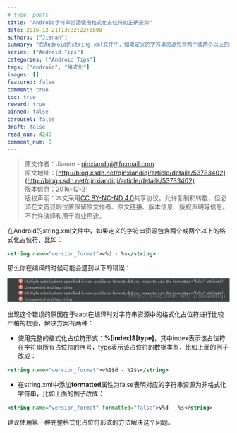 ```yaml
---
# type: posts 
title: "Android字符串资源使用格式化占位符的正确姿势"
date: 2016-12-21T13:32:22+0800
authors: ["Jianan"]
summary: "在Android的string.xml文件中，如果定义的字符串资源包含两个或两个以上的格式化占位符，比如：  <string name=\"version_format\">v%d - %s</string>。那么你在编译的时候可能编译错误。"
series: ["Android Tips"]
categories: ["Android Tips"]
tags: ["android", "格式化"]
images: []
featured: false
comment: true
toc: true
reward: true
pinned: false
carousel: false
draft: false
read_num: 4240
comment_num: 0
---
```


> 原文作者：Jianan - qinxiandiqi@foxmail.com  
原文地址：[http://blog.csdn.net/qinxiandiqi/article/details/53783402](http://blog.csdn.net/qinxiandiqi/article/details/53783402)  
版本信息：2016-12-21  
版权声明：本文采用[CC BY-NC-ND 4.0](http://creativecommons.org/licenses/by-nc-nd/4.0/)共享协议。允许复制和转载，但必须在文首显眼位置保留原文作者、原文链接、版本信息、版权声明等信息。不允许演绎和用于商业用途。

在Android的string.xml文件中，如果定义的字符串资源包含两个或两个以上的格式化占位符，比如：  
``` xml
<string name="version_format">v%d - %s</string>
```  
那么你在编译的时候可能会遇到以下的错误：  

![格式化占位符错误](d569ea2299425a57cdf2416e35a0a233.png)  

出现这个错误的原因在于aapt在编译时对字符串资源中的格式化占位符进行比较严格的校验，解决方案有两种：  

*  使用完整的格式化占位符形式：**%[index]$[type]**，其中index表示该占位符在字符串所有占位符的序号，type表示该占位符的数据类型，比如上面的例子改成：
``` xml
<string name="version_format">v%1$d - %2$s</string>
```  

* 在string.xml中添加**formatted**属性为false表明对应的字符串资源为非格式化字符串，比如上面的例子改成：  
``` xml
<string name="version_format" formatted="false">v%d - %s</string>
```  

建议使用第一种完整格式化占位符形式的方法解决这个问题。